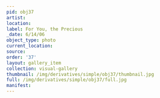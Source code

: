 ```yaml
---
pid: obj37
artist: 
location: 
label: For You, the Precious
_date: 6/14/06
object_type: photo
current_location: 
source: 
order: '37'
layout: gallery_item
collection: visual-gallery
thumbnail: /img/derivatives/simple/obj37/thumbnail.jpg
full: /img/derivatives/simple/obj37/full.jpg
manifest: 
---
```


